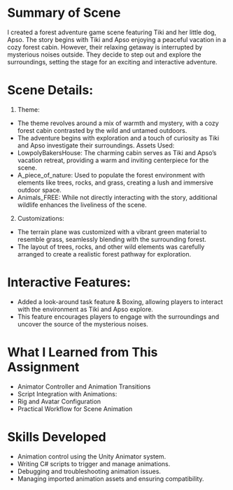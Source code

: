 # Summary of Scene
I created a forest adventure game scene featuring Tiki and her little dog, Apso. The story begins with Tiki and Apso enjoying a peaceful vacation in a cozy forest cabin. However, their relaxing getaway is interrupted by mysterious noises outside. They decide to step out and explore the surroundings, setting the stage for an exciting and interactive adventure.

# Scene Details:
1. Theme:

* The theme revolves around a mix of warmth and mystery, with a cozy forest cabin contrasted by the wild and untamed outdoors.
* The adventure begins with exploration and a touch of curiosity as Tiki and Apso investigate their surroundings.
Assets Used:
* LowpolyBakersHouse: The charming cabin serves as Tiki and Apso’s vacation retreat, providing a warm and inviting centerpiece for the scene.
* A_piece_of_nature: Used to populate the forest environment with elements like trees, rocks, and grass, creating a lush and immersive outdoor space.
* Animals_FREE: While not directly interacting with the story, additional wildlife enhances the liveliness of the scene.
2. Customizations:
* The terrain plane was customized with a vibrant green material to resemble grass, seamlessly blending with the surrounding forest.
* The layout of trees, rocks, and other wild elements was carefully arranged to create a realistic forest pathway for exploration.

# Interactive Features:
* Added a look-around task feature & Boxing, allowing players to interact with the environment as Tiki and Apso explore.
* This feature encourages players to engage with the surroundings and uncover the source of the mysterious noises.





# What I Learned from This Assignment
* Animator Controller and Animation Transitions
* Script Integration with Animations:
* Rig and Avatar Configuration	
* Practical Workflow for Scene Animation

# Skills Developed
* Animation control using the Unity Animator system.
* Writing C# scripts to trigger and manage animations.
* Debugging and troubleshooting animation issues.
* Managing imported animation assets and ensuring compatibility.
